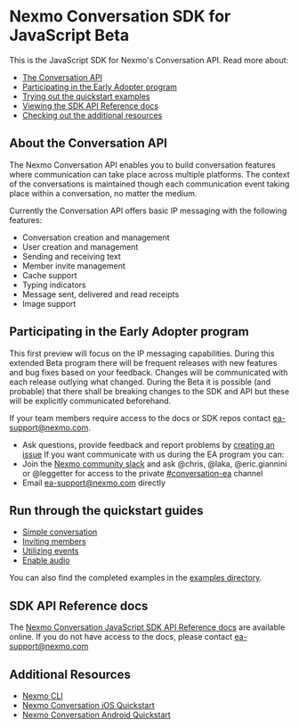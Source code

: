 # Nexmo Conversation SDK for JavaScript Beta

This is the JavaScript SDK for Nexmo's Conversation API. Read more about:

- [The Conversation API](#about-the-conversation-api)
- [Participating in the Early Adopter program](#participating-in-the-early-adopter-program)
- [Trying out the quickstart examples](#try-out-the-quickstart-examples)
- [Viewing the SDK API Reference docs](#sdk-api-reference-docs)
- [Checking out the additional resources](#additional-resources)

## About the Conversation API

The Nexmo Conversation API enables you to build conversation features where communication can take place across multiple platforms. The context of the conversations is maintained though each communication event taking place within a conversation, no matter the medium.

Currently the Conversation API offers basic IP messaging with the following features:

- Conversation creation and management
- User creation and management
- Sending and receiving text
- Member invite management
- Cache support
- Typing indicators
- Message sent, delivered and read receipts
- Image support


## Participating in the Early Adopter program

This first preview will focus on the IP messaging capabilities. During this extended Beta program there will be frequent releases with new features and bug fixes based on your feedback. Changes will be communicated with each release outlying what changed. During the Beta it is possible (and probable) that there shall be breaking changes to the SDK and API but these will be explicitly communicated beforehand.

If your team members require access to the docs or SDK repos contact [ea-support@nexmo.com](mailto:ea-support@nexmo.com).
* Ask questions, provide feedback and report problems by [creating an issue](https://github.com/Nexmo/conversation-js-quickstart/issues/new)
If you want communicate with us during the EA program you can:
* Join the [Nexmo community slack](https://developer.nexmo.com/community/slack) and ask @chris, @laka, @eric.giannini or @leggetter for access to the private [#conversation-ea](https://nexmo-community.slack.com/messages/G5V788WHJ/) channel
* Email [ea-support@nexmo.com](mailto:ea-support@nexmo.com) directly

## Run through the quickstart guides

* [Simple conversation](docs/1-simple-conversation.md)
* [Inviting members](docs/2-inviting-members.md)
* [Utilizing events](docs/3-utilizing-events.md)
* [Enable audio](docs/4-enable-audio.md)


You can also find the completed examples in the [examples directory](examples).

## SDK API Reference docs

The [Nexmo Conversation JavaScript SDK API Reference docs](https://ea.developer.nexmo.com/sdk/conversation/javascript/) are available online. If you do not have access to the docs, please contact [ea-support@nexmo.com](mailto:ea-support@nexmo.com)

## Additional Resources

* [Nexmo CLI](https://github.com/Nexmo/nexmo-cli/tree/beta)
* [Nexmo Conversation iOS Quickstart](https://github.com/nexmo/conversation-ios-quickstart)
* [Nexmo Conversation Android Quickstart](https://github.com/nexmo/conversation-android-quickstart)
